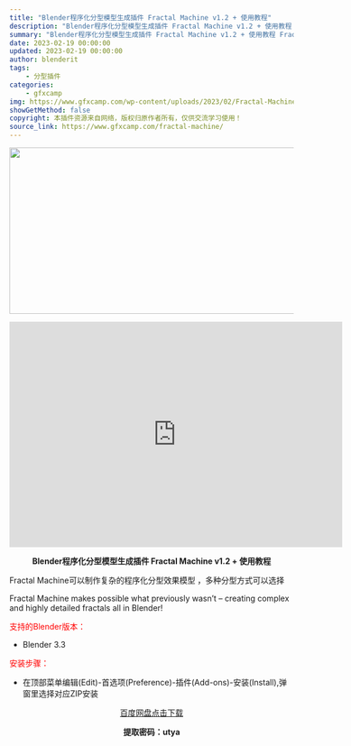 ```yaml
---
title: "Blender程序化分型模型生成插件 Fractal Machine v1.2 + 使用教程"
description: "Blender程序化分型模型生成插件 Fractal Machine v1.2 + 使用教程 Fractal Machine可以制作复杂的程序化分型效果模型 ，多种分型方式可以选择 Fractal M..."
summary: "Blender程序化分型模型生成插件 Fractal Machine v1.2 + 使用教程 Fractal Machine可以制作复杂的程序化分型效果模型 ，多种分型方式可以选择 Fractal M..."
date: 2023-02-19 00:00:00
updated: 2023-02-19 00:00:00
author: blenderit
tags: 
    - 分型插件
categories:
    - gfxcamp
img: https://www.gfxcamp.com/wp-content/uploads/2023/02/Fractal-Machine.jpg
showGetMethod: false
copyright: 本插件资源来自网络，版权归原作者所有，仅供交流学习使用！
source_link: https://www.gfxcamp.com/fractal-machine/
---
```

<div><p><img decoding="async" class="aligncenter size-full wp-image-110072" src="https://www.gfxcamp.com/wp-content/uploads/2023/02/Fractal-Machine.jpg" data-src="https://www.gfxcamp.com/wp-content/uploads/2023/02/Fractal-Machine.jpg" alt="" width="590" height="295" data-srcset="https://www.gfxcamp.com/wp-content/uploads/2023/02/Fractal-Machine.jpg 590w, https://www.gfxcamp.com/wp-content/uploads/2023/02/Fractal-Machine-150x75.jpg 150w" data-sizes="(max-width: 590px) 100vw, 590px"></p><p style="text-align: center;"><iframe loading="lazy" src="https://player.youku.com/embed/XNTk0NDkyNzc1Mg==" width="590" height="400" frameborder="0" allowfullscreen="allowfullscreen" data-mce-fragment="1"></iframe></p><p style="text-align: center;"><strong>Blender程序化分型模型生成插件 Fractal Machine v1.2 + 使用教程</strong></p><p>Fractal Machine可以制作复杂的程序化分型效果模型 ，多种分型方式可以选择</p><p>Fractal Machine makes possible what previously wasn’t – creating complex and highly detailed fractals all in Blender!</p><p style="text-align: left;"><span style="color: #ff0000;">支持的Blender版本：</span></p><ul>
<li style="text-align: left;">Blender 3.3</li>
</ul><p style="text-align: left;"><span style="color: #ff0000;">安装步骤：</span></p><ul>
<li>在顶部菜单编辑(Edit)-首选项(Preference)-插件(Add-ons)-安装(Install),弹窗里选择对应ZIP安装</li>
</ul><p style="text-align: center;"><a class="maxbutton-3 maxbutton maxbutton-baidu" target="_blank" rel="noopener" href="https://pan.baidu.com/s/1F6W3qjf_AtyqT1ShoWDRJA?pwd=utya"><span class="mb-text">百度网盘点击下载</span></a></p><p style="text-align: center;"><strong>提取密码：utya</strong></p></div>